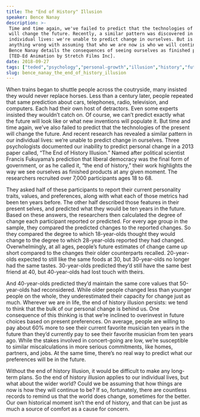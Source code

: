 ```yaml
---
title: The "End of History" Illusion
speaker: Bence Nanay
description: >-
 Time and time again, we've failed to predict that the technologies of the present
 will change the future. Recently, a similar pattern was discovered in our
 individual lives: we're unable to predict change in ourselves. But is there
 anything wrong with assuming that who we are now is who we will continue to be?
 Bence Nanay details the consequences of seeing ourselves as finished products.
 [TED-Ed Animation by Stretch Films Inc].
date: 2018-09-27
tags: ["teded","psychology","personal-growth","illusion","history","future","brain"]
slug: bence_nanay_the_end_of_history_illusion
---
```


When trains began to shuttle people across the coutryside, many insisted they would
never replace horses. Less than a century later, people repeated that same prediction
about cars, telephones, radio, television, and computers. Each had their own host of
detractors. Even some experts insisted they wouldn’t catch on. Of course, we can’t predict
exactly what the future will look like or what new inventions will populate it. But time
and time again, we’ve also failed to predict that the technologies of the present will
change the future. And recent research has revealed a similar pattern in our individual
lives: we’re unable to predict change in ourselves. Three psychologists documented our
inability to predict personal change in a 2013 paper called, “The End of History
Illusion.” Named after political scientist Francis Fukuyama’s prediction that liberal
democracy was the final form of government, or as he called it, “the end of history,”
their work highlights the way we see ourselves as finished products at any given
moment. The researchers recruited over 7,000 participants ages 18 to 68.

They asked half of these participants to report their current personality traits, values,
and preferences, along with what each of those metrics had been ten years before. The
other half described those features in their present selves, and predicted what they
would be ten years in the future. Based on these answers, the researchers then calculated 
the degree of change each participant reported or predicted. For every age group in the
sample, they compared the predicted changes to the reported changes. So they compared the
degree to which 18-year-olds thought they would change to the degree to which
28-year-olds reported they had changed. Overwhelmingly, at all ages, people’s future
estimates of change came up short compared to the changes their older counterparts
recalled. 20-year-olds expected to still like the same foods at 30, but 30-year-olds no
longer had the same tastes. 30-year-olds predicted they’d still have the same best
friend at 40, but 40-year-olds had lost touch with theirs.

And 40-year-olds predicted they’d maintain the same core values that 50-year-olds had
reconsidered. While older people changed less than younger people on the whole, they
underestimated their capacity for change just as much. Wherever we are in life, the end
of history illusion persists: we tend to think that the bulk of our personal change is
behind us. One consequence of this thinking is that we’re inclined to overinvest in future
choices based on present preferences. On average, people are willing to pay about 60%
more to see their current favorite musician ten years in the future than they’d currently
pay to see their favorite musician from ten years ago. While the stakes involved in
concert-going are low, we’re susceptible to similar miscalculations in more serious
commitments, like homes, partners, and jobs. At the same time, there’s no real way to
predict what our preferences will be in the future.

Without the end of history Illusion, it would be difficult to make any long-term plans. So
the end of history illusion applies to our individual lives, but what about the wider
world? Could we be assuming that how things are now is how they will continue to be? If
so, fortunately, there are countless records to remind us that the world does change,
sometimes for the better. Our own historical moment isn’t the end of history, and that
can be just as much a source of comfort as a cause for concern.

<!--
ad_duration=0
event="TED-Ed"
external_start_time=0
intro_duration=0
is_subtitle_required="False"
is_talk_featured="False"
language="en"
language_swap="False"
native_language="en"
number_of_related_talks=6
number_of_speakers=1
number_of_subtitled_videos=0
number_of_tags=7
number_of_talk_download_languages=21
number_of_talk_more_resources=0
number_of_talk_recommendations=0
number_of_talks_take_actions=0
post_ad_duration=0
published_timestamp="2018-09-28 15:58:26"
recording_date="2018-09-27"
speaker_is_published=0
speaker_name="Bence Nanay"
talk_name="The \"End of History\" Illusion"
talks_tags=["teded","psychology","personal-growth","illusion","history","future","brain"]
url_photo_talk="https://s3.amazonaws.com/talkstar-photos/uploads/d085b91c-479c-4aad-8387-48f169d21817/end_of_history_textless.jpg"
url_webpage="https://www.ted.com/talks/bence_nanay_the_end_of_history_illusion"
video_type_name="TED-Ed Original"
-->